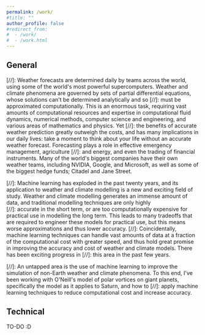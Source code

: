 ```yaml
---
permalink: /work/
#title: ""
author_profile: false
#redirect_from:
#  - /work/
#  - /work.html
---
```


## General

[//]: Weather forecasts are determined daily by teams across the world, using some of the world's most powerful supercomputers. Weather and climate phenomena are governed by sets of partial differential equations, whose solutions can't be determined analytically and so [//]: must be approximated computationally. This is an enormous task, requiring vast amounts of computational resources and expertise in computational fluid dynamics, numerical methods, computer science and engineering, and various areas of mathematics and physics. Yet [//]: the benefits of accurate weather prediction greatly outweigh the costs, and has many implications in our daily lives: take a moment to think about your life without an accurate weather forecast. Forecasting plays a role in effective emergency management, agriculture [//]: and energy, and even the trading of financial instruments. Many of the world's biggest companies have their own weather teams, including NVIDIA, Google, and Microsoft, as well as some of the biggest hedge funds; Citadel and Jane Street.

[//]: Machine learning has exploded in the past twenty years, and its application to weather and climate modelling is a new and exciting field of study. Weather and climate modelling generates an immense amount of data, and traditional modelling techniques are only highly  
[//]: accurate in the short term, or are too computationally expensive for practical use in modelling the long term. This leads to many tradeoffs that are required to engineer these models for practical use, but this means worse approximations and thus lower accuracy. 
[//]: Coincidentally, machine learning techniques can handle vast amounts of data at a fraction of the computational cost with greater speed, and thus hold great promise in improving the accuracy and cost of weather and climate models. There has been exciting progress in 
[//]: this area in the past few years.

[//]: An untapped area is the use of machine learning to improve the simulation of non-Earth weather and climate phenomena. To this end, I've been working with O'Neill's model of polar vortices on giant planets, specifically the model as it applies to Saturn, and how to [//]: apply machine learning techniques to reduce computational cost and increase accuracy.

## Technical

TO-DO :D
